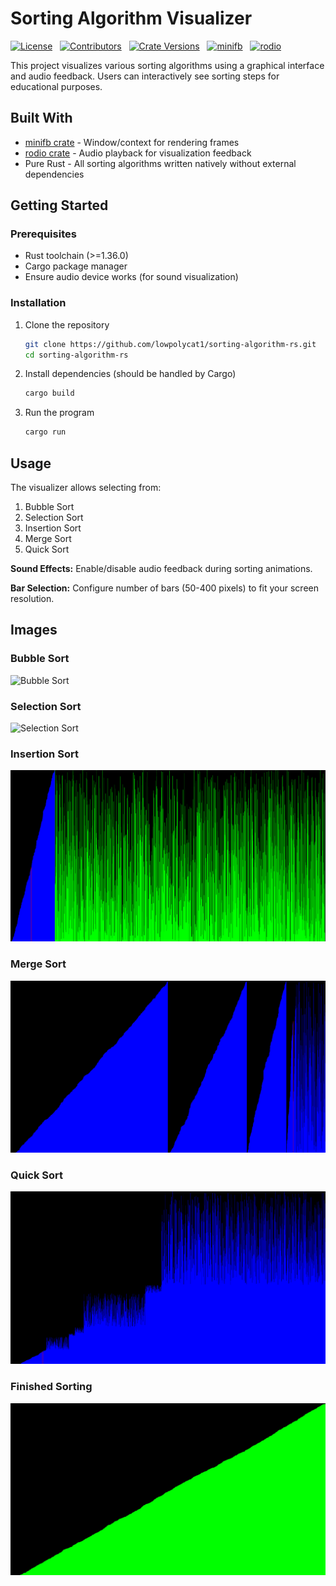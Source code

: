 # Sorting Algorithm Visualizer

[![License](https://img.shields.io/github/license/lowpolycat1/sorting-algorithm-visualization-rs.svg?style=flat-square)](LICENSE.txt)
&nbsp;
[![Contributors](https://img.shields.io/github/contributors/lowpolycat1/sorting-algorithm-visualization-rs.svg?style=flat-square)](https://GitHub.com/lowpolycat1/sorting-algorithm-rs/graphs/contributors/)
&nbsp;
[![Crate Versions](https://img.shields.io/badge/Crates-Updated-663399.svg?style=flat-square)](https://github.com/lowpolycat1/sorting-algorithm-visualization-rs)
&nbsp;
[![minifb](https://img.shields.io/crates/v/minifb.svg)](https://crates.io/crates/minifb)
&nbsp;
[![rodio](https://img.shields.io/crates/v/rodio.svg)](https://crates.io/crates/rodio)

This project visualizes various sorting algorithms using a graphical interface and audio feedback. Users can interactively see sorting steps for educational purposes.

## Built With

* [minifb crate](https://github.com/takm-oss/minifb) - Window/context for rendering frames
* [rodio crate](https://github.com/Geal/rodio) - Audio playback for visualization feedback
* Pure Rust - All sorting algorithms written natively without external dependencies

## Getting Started

### Prerequisites

* Rust toolchain (>=1.36.0)
* Cargo package manager
* Ensure audio device works (for sound visualization)

### Installation

1. Clone the repository

    ```bash
    git clone https://github.com/lowpolycat1/sorting-algorithm-rs.git
    cd sorting-algorithm-rs
    ```

2. Install dependencies (should be handled by Cargo)

   ```bash
   cargo build
   ```

3. Run the program

   ```bash
   cargo run
   ```

## Usage

The visualizer allows selecting from:

1. Bubble Sort
2. Selection Sort
3. Insertion Sort
4. Merge Sort
5. Quick Sort

**Sound Effects:**
Enable/disable audio feedback during sorting animations.

**Bar Selection:**
Configure number of bars (50-400 pixels) to fit your screen resolution.

<!--## Contributing

See [CONTRIBUTING.md](.github/CONTRIBUTING.md) guidelines.
<!-- ## Contributing

See [CONTRIBUTING.md](CONTRIBUTING.md) guidelines.

## License

MIT license (see [LICENSE.txt](LICENSE.txt) file).-->

## Images

### Bubble Sort

![Bubble Sort](/showcase/bubble)

### Selection Sort

![Selection Sort](/showcase/selection)

### Insertion Sort

![Insertion Sort](/showcase/insertion.png)

### Merge Sort

![Merge Sort](/showcase/merge.png)

### Quick Sort

![Quick Sort](/showcase/quick.png)

### Finished Sorting

![Finished Sorting](/showcase/finished.png)
